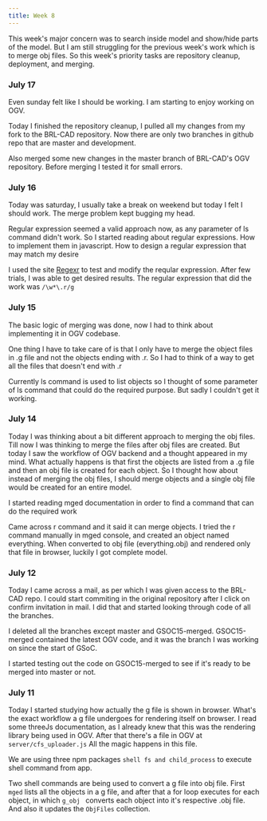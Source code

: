 ```yaml
---
title: Week 8
---
```


<p class="lead">
This week's major concern was to search inside model and show/hide parts of the model. But I am still struggling for the previous week's work which is to merge obj files. So this week's priority tasks are repository cleanup, deployment, and merging.
</p>
  
<div class="accordion">
<h3>July 17</h3>
<div>
<p>Even sunday felt like I should be working. I am starting to enjoy working on OGV.</p>
<p>Today I finished the repository cleanup, I pulled all my changes from my fork to the BRL-CAD repository. Now there are only two branches in github repo that are master and development.</p>
<p>Also merged some new changes in the master branch of BRL-CAD's OGV repository. Before merging I tested it for small errors.</p>
</div>

<h3>July 16</h3>
<div>
<p>Today was saturday, I usually take a break on weekend but today I felt I should work. The merge problem kept bugging my head.</p>
<p>Regular expression seemed a valid approach now, as any parameter of ls command didn't work. So I started reading about regular expressions. How to implement them in javascript. How to design a regular expression that may match my desire</p>
<p>I used the site <a href="http://regexr.com/">Regexr</a> to test and modify the reqular expression. After few trials, I was able to get desired results. The regular expression that did the work was <code>/\w*\.r/g</code></p>
</div>

<h3>July 15</h3>
<div>
<p>The basic logic of merging was done, now I had to think about implementing it in OGV codebase.</p>
<p>One thing I have to take care of is that I only have to merge the object files in .g file and not the objects ending with .r. So I had to think of a way to get all the files that doesn't end with .r</p>
<p>Currently ls command is used to list objects so I thought of some parameter of ls command that could do the required purpose. But sadly I couldn't get it working.</p>
</div>

<h3>July 14</h3>
<div>
<p>Today I was thinking about a bit different approach to merging the obj files. Till now I was thinking to merge the files after obj files are created. But today I saw the workflow of OGV backend and a thought appeared in my mind. What actually happens is that first the objects are listed from a .g file and then an obj file is created for each object. So I thought how about instead of merging the obj files, I should merge objects and a single obj file would be created for an entire model.</p>
<p>I started reading mged documentation in order to find a command that can do the required work</p>
<p>Came across r command and it said it can merge objects. I tried the r command manually in mged console, and created an object named everything. When converted to obj file (everything.obj) and rendered only that file in browser, luckily I got complete model.</p>
</div>

<h3>July 12</h3>
<div>
<p>Today I came across a mail, as per which I was given access to the BRL-CAD repo. I could start commiting in the original repository after I click on confirm invitation in mail. I did that and started looking through code of all the branches.</p>
<p>I deleted all the branches except master and GSOC15-merged. GSOC15-merged contained the latest OGV code, and it was the branch I was working on since the start of GSoC.</p>
<p>I started testing out the code on GSOC15-merged to see if it's ready to be merged into master or not.</p>
</div>

<h3>July 11</h3>
<div>
<p>Today I started studying how actually the g file is shown in browser. What's the exact workflow a g file undergoes for rendering itself on browser. I read some threeJs documentation, as I already knew that this was the rendering library being used in OGV. After that there's a file in OGV at <code> server/cfs_uploader.js</code> All the magic happens in this file.</p>
<p>We are using three npm packages <code>shell fs and child_process</code> to execute shell command from app.</p>
<p>Two shell commands are being used to convert a g file into obj file. First <code>mged</code> lists all the objects in a g file, and after that a for loop executes for each object, in which <code>g_obj </code> converts each object into it's respective .obj file. And also it updates the <code>ObjFiles</code> collection.</p>
</div>
</div>
